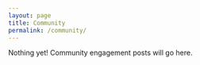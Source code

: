 ```yaml
---
layout: page
title: Community
permalink: /community/
---
```


<p> Nothing yet! Community engagement posts will go here. </p>